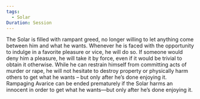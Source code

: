 ```yaml
---
tags:
  - Solar
Duration: Session
---
```

The Solar is filled with rampant greed, no longer willing to let anything come between him and what he wants.
Whenever he is faced with the opportunity to indulge in a favorite pleasure or vice, he will do so. If someone would deny him a pleasure, he will take it by force, even if it would be trivial to obtain it otherwise. While he can restrain himself from committing acts of murder or rape, he will not hesitate to destroy property or physically harm others to get what he wants – but only after he’s done enjoying it.
Rampaging Avarice can be ended prematurely if the Solar harms an innocent in order to get what he wants—but only after he’s done enjoying it.